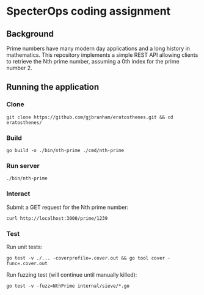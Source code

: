 # SpecterOps coding assignment

## Background

Prime numbers have many modern day applications and a long history in mathematics. This repository implements a simple REST API allowing clients to retrieve the Nth prime number, assuming a 0th index for the prime number 2.

## Running the application

### Clone

`git clone https://github.com/gjbranham/eratosthenes.git && cd eratosthenes/`

### Build

`go build -o ./bin/nth-prime ./cmd/nth-prime `

### Run server

`./bin/nth-prime`

### Interact

Submit a GET request for the Nth prime number:

`curl http://localhost:3000/prime/1239`

### Test

Run unit tests:

`go test -v ./... -coverprofile=.cover.out && go tool cover -func=.cover.out`

Run fuzzing test (will continue until manually killed):

`go test -v -fuzz=NthPrime internal/sieve/*.go`
